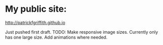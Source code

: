 # My public site:
http://patrickfgriffith.github.io 

Just pushed first draft. 
TODO: 
  Make responsive image sizes. Currently only has one large size.
  Add animations where needed.
